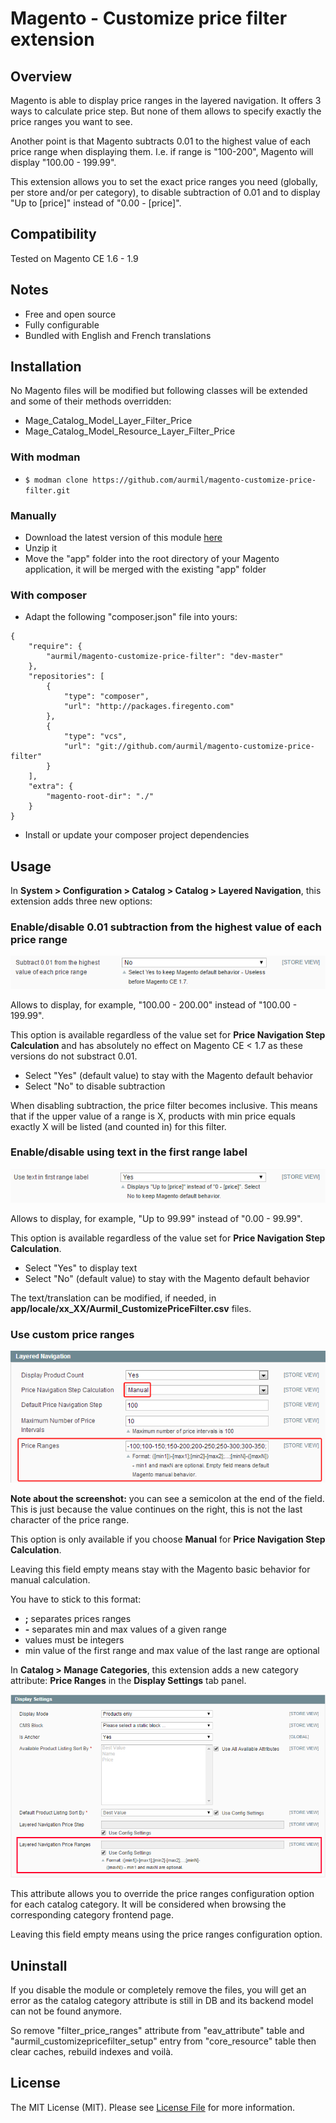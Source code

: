 # Magento - Customize price filter extension

## Overview

Magento is able to display price ranges in the layered navigation. It offers 3 ways to calculate price step. But none of them allows to specify exactly the price ranges you want to see.

Another point is that Magento subtracts 0.01 to the highest value of each price range when displaying them. I.e. if range is "100-200", Magento will display "100.00 - 199.99".

This extension allows you to set the exact price ranges you need (globally, per store and/or per category), to disable subtraction of 0.01 and to display "Up to [price]" instead of "0.00 - [price]".

## Compatibility

Tested on Magento CE 1.6 - 1.9

## Notes

* Free and open source
* Fully configurable
* Bundled with English and French translations

## Installation

No Magento files will be modified but following classes will be extended and some of their methods overridden:

* Mage\_Catalog\_Model\_Layer\_Filter\_Price
* Mage\_Catalog\_Model\_Resource\_Layer\_Filter\_Price

### With modman

* ```$ modman clone https://github.com/aurmil/magento-customize-price-filter.git```

### Manually

* Download the latest version of this module [here](https://github.com/aurmil/magento-customize-price-filter/archive/master.zip)
* Unzip it
* Move the "app" folder into the root directory of your Magento application, it will be merged with the existing "app" folder

### With composer

* Adapt the following "composer.json" file into yours:

```
{
    "require": {
        "aurmil/magento-customize-price-filter": "dev-master"
    },
    "repositories": [
        {
            "type": "composer",
            "url": "http://packages.firegento.com"
        },
        {
            "type": "vcs",
            "url": "git://github.com/aurmil/magento-customize-price-filter"
        }
    ],
    "extra": {
        "magento-root-dir": "./"
    }
}
```

* Install or update your composer project dependencies

## Usage

In __System > Configuration > Catalog > Catalog > Layered Navigation__, this extension adds three new options:

### Enable/disable 0.01 subtraction from the highest value of each price range

![](docs/images/substraction-config.png)

Allows to display, for example, "100.00 - 200.00" instead of "100.00 - 199.99".

This option is available regardless of the value set for __Price Navigation Step Calculation__ and has absolutely no effect on Magento CE < 1.7 as these versions do not substract 0.01.

* Select "Yes" (default value) to stay with the Magento default behavior
* Select "No" to disable subtraction

When disabling subtraction, the price filter becomes inclusive. This means that if the upper value of a range is X, products with min price equals exactly X will be listed (and counted in) for this filter.

### Enable/disable using text in the first range label

![](docs/images/text-in-first-range-config.png)

Allows to display, for example, "Up to 99.99" instead of "0.00 - 99.99".

This option is available regardless of the value set for __Price Navigation Step Calculation__.

* Select "Yes" to display text
* Select "No" (default value) to stay with the Magento default behavior

The text/translation can be modified, if needed, in __app/locale/xx_XX/Aurmil_CustomizePriceFilter.csv__ files.

### Use custom price ranges

![](docs/images/custom-price-ranges-config.png)

__Note about the screenshot:__ you can see a semicolon at the end of the field. This is just because the value continues on the right, this is not the last character of the price range.

This option is only available if you choose __Manual__ for __Price Navigation Step Calculation__.

Leaving this field empty means stay with the Magento basic behavior for manual calculation.

You have to stick to this format:

* __;__ separates prices ranges
* __\-__ separates min and max values of a given range
* values must be integers
* min value of the first range and max value of the last range are optional

In __Catalog > Manage Categories__, this extension adds a new category attribute: __Price Ranges__ in the __Display Settings__ tab panel.

![](docs/images/category-custom-price-ranges-config.png)

This attribute allows you to override the price ranges configuration option for each catalog category. It will be considered when browsing the corresponding category frontend page.

Leaving this field empty means using the price ranges configuration option.

## Uninstall

If you disable the module or completely remove the files, you will get an error as the catalog category attribute is still in DB and its backend model can not be found anymore.

So remove "filter_price_ranges" attribute from "eav_attribute" table and "aurmil_customizepricefilter_setup" entry from "core_resource" table then clear caches, rebuild indexes and voilà.

## License

The MIT License (MIT). Please see [License File](https://github.com/aurmil/magento-customize-price-filter/blob/master/LICENSE.md) for more information.
